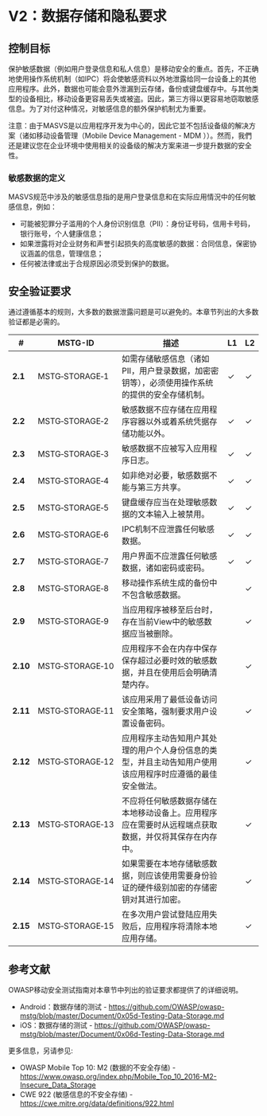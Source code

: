 # V2：数据存储和隐私要求

## 控制目标

保护敏感数据（例如用户登录信息和私人信息）是移动安全的重点。首先，不正确地使用操作系统机制（如IPC）将会使敏感资料以外地泄露给同一台设备上的其他应用程序。此外，数据也可能会意外泄漏到云存储，备份或键盘缓存中。与其他类型的设备相比，移动设备更容易丢失或被盗。因此，第三方得以更容易地窃取敏感信息。为了对付这种情况，对敏感信息的额外保护机制尤为重要。

注意：由于MASVS是以应用程序开发为中心的，因此它並不包括设备级的解决方案（诸如移动设备管理（Mobile Device Management - MDM ））。然而，我們还是建议您在企业环境中使用相关的设备级的解决方案来进一步提升数据的安全性。

### 敏感数据的定义

MASVS规范中涉及的敏感信息指的是用户登录信息和在实际应用情況中的任何敏感信息，例如：

- 可能被犯罪分子滥用的个人身份识别信息（PII）：身份证号码，信用卡号码，银行账号，个人健康信息；
- 如果泄露将对企业财务和声誉引起损失的高度敏感的数据：合同信息，保密协议涵盖的信息，管理信息；
- 任何被法律或出于合规原因必须受到保护的数据。

<div style="page-break-after: always;" >
</div>

## 安全验证要求

通过遵循基本的规则，大多数的数据泄露问题是可以避免的。本章节列出的大多数验证都是必需的。

| # | MSTG-ID |描述 | L1 | L2 |
| --- | --- | --- | --- | --- |
| **2.1** | MSTG‑STORAGE‑1 |如需存储敏感信息（诸如PII，用户登录数据，加密密钥等），必须使用操作系统的提供的安全存储机制。| ✓| ✓|
| **2.2** | MSTG‑STORAGE‑2 |敏感数据不应存储在应用程序容器以外或着系统凭据存储功能以外。 | ✓| ✓|
| **2.3** | MSTG‑STORAGE‑3 |敏感数据不应被写入应用程序日志。 | ✓| ✓|
| **2.4** | MSTG‑STORAGE‑4 |如非绝对必要，敏感数据不能与第三方共享。 | ✓| ✓|
| **2.5** | MSTG‑STORAGE‑5 |键盘缓存应当在处理敏感数据的文本输入上被禁用。 | ✓| ✓|
| **2.6** | MSTG‑STORAGE‑6 |IPC机制不应泄露任何敏感数据。 | ✓| ✓|
| **2.7** | MSTG‑STORAGE‑7 |用户界面不应泄露任何敏感数据，诸如密码或密码。 | ✓| ✓|
| **2.8** | MSTG‑STORAGE‑8 |移动操作系统生成的备份中不包含敏感数据。 | | ✓|
| **2.9** | MSTG‑STORAGE‑9 |当应用程序被移至后台时，存在当前View中的敏感数据应当被删除。 | | ✓|
| **2.10** | MSTG‑STORAGE‑10 |应用程序不会在内存中保存保存超过必要时效的敏感数据，并且在使用后会明确清楚内存。 | | ✓|
| **2.11** | MSTG‑STORAGE‑11 |该应用采用了最低设备访问安全策略，强制要求用户设置设备密码。 | | ✓|
| **2.12** | MSTG‑STORAGE‑12 |应用程序主动告知用户其处理的用户个人身份信息的类型，并且主动告知用户使用该应用程序时应遵循的最佳安全做法。 | | ✓|
| **2.13** | MSTG‑STORAGE‑13 |不应将任何敏感数据存储在本地移动设备上。应用程序应在需要时从远程端点获取数据，并仅将其保存在内存中。 | | ✓|
| **2.14** | MSTG‑STORAGE‑14 |如果需要在本地存储敏感数据，则应该使用需要身份验证的硬件级别加密的存储密钥对其进行加密。 | | ✓|
| **2.15** | MSTG‑STORAGE‑15 |在多次用户尝试登陆应用失败后，应用程序将清除本地应用存储。 | | ✓|

## 参考文献

OWASP移动安全测试指南对本章节中列出的验证要求都提供了的详细说明。

- Android：数据存储的测试 - <https://github.com/OWASP/owasp-mstg/blob/master/Document/0x05d-Testing-Data-Storage.md>
- iOS：数据存储的测试 - <https://github.com/OWASP/owasp-mstg/blob/master/Document/0x06d-Testing-Data-Storage.md>

更多信息，另请参见:

- OWASP Mobile Top 10: M2 (数据的不安全存储) - <https://www.owasp.org/index.php/Mobile_Top_10_2016-M2-Insecure_Data_Storage>
- CWE 922 (敏感信息的不安全存储) - <https://cwe.mitre.org/data/definitions/922.html>